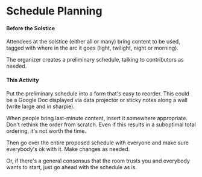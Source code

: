 # Schedule Planning

#### Before the Solstice

Attendees at the solstice (either all or many) bring content to be
used, tagged with where in the arc it goes (light, twilight, night or
morning).

The organizer creates a preliminary schedule, talking to contributors
as needed.

#### This Activity

Put the preliminary schedule into a form that's easy to reorder.  This
could be a Google Doc displayed via data projector or sticky notes
along a wall (write large and in sharpie).

When people bring last-minute content, insert it somewhere
appropriate.  Don't rethink the order from scratch.  Even if this
results in a suboptimal total ordering, it's not worth the time.

Then go over the entire proposed schedule with everyone and make sure
everybody's ok with it.  Make changes as needed.

Or, if there's a general consensus that the room trusts you and
everybody wants to start, just go ahead with the schedule as is.